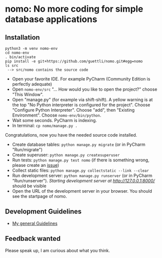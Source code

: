 # nomo: No more coding for simple database applications

## Installation
```
python3 -m venv nomo-env
cd nomo-env
. bin/activate
pip install -e git+https://github.com/guettli/nomo.git#egg=nomo
ls src
 --> src/nomo contains the source code
 ```
 
* Open your favorite IDE. For example PyCharm (Community Edition is perfectly adequate)
* Open `nomo-env/src` "... How would you like to open the project?" choose "This Window".
* Open "manage.py" (for example via shift-shift). A yellow warning is at the top "No Python interpreter is configured for the project". Choose "Configure Python Interpreter". Choose "add", then "Existing Environment". Choose `nomo-env/bin/python`.
* Wait some seconds. PyCharm is indexing.
* In terminal: `cp nomo/manage.py .`

Congratulations, now you have the needed source code installed.


* Create database tables: `python manage.py migrate` (or in PyCharm "Run/migrate")
* Create superuser: `python manage.py createsuperuser`
* Run tests: `python manage.py test nomo` (if there is something wrong, please create an [issue](https://github.com/guettli/nomo/issues))
* Collect static files: `python manage.py collectstatic --link --clear`
* Run development server: `python manage.py runserver` (or in PyCharm "Run/runserver"). *Starting development server at http://127.0.0.1:8000/* should be visible
* Open the URL of the development server in your browser. You should see the startpage of nomo.
 
## Development Guidelines

* [My general Guidelines](https://github.com/guettli/programming-guidelines)
 
## Feedback wanted

Please speak up, I am curious about what you think.
